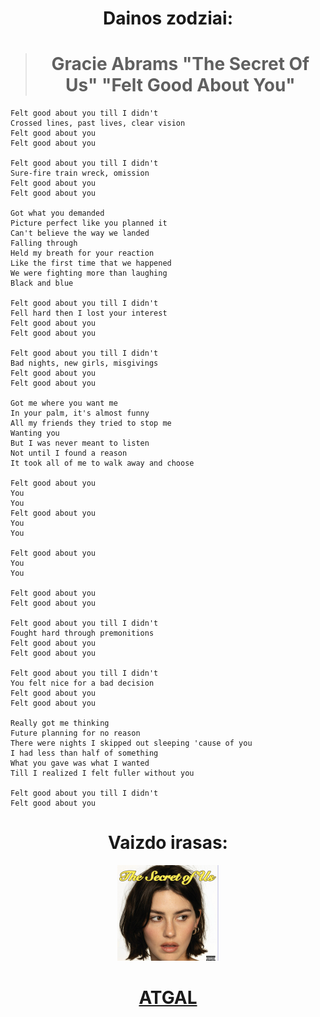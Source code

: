 <center>

# **Dainos zodziai:**
> # **Gracie Abrams "The Secret Of Us" "Felt Good About You"**</center>
>
>```
> Felt good about you till I didn't
> Crossed lines, past lives, clear vision
> Felt good about you
> Felt good about you
>
> Felt good about you till I didn't
> Sure-fire train wreck, omission
> Felt good about you
> Felt good about you
>
> Got what you demanded
> Picture perfect like you planned it
> Can't believe the way we landed
> Falling through
> Held my breath for your reaction
> Like the first time that we happened
> We were fighting more than laughing
> Black and blue
>
> Felt good about you till I didn't
> Fell hard then I lost your interest
> Felt good about you
> Felt good about you
> 
> Felt good about you till I didn't
> Bad nights, new girls, misgivings
> Felt good about you
> Felt good about you
>
> Got me where you want me
> In your palm, it's almost funny
> All my friends they tried to stop me
> Wanting you
> But I was never meant to listen
> Not until I found a reason
> It took all of me to walk away and choose
>
> Felt good about you
> You
> You
> Felt good about you
> You
> You
> 
> Felt good about you
> You
> You
> 
> Felt good about you
> Felt good about you
> 
> Felt good about you till I didn't
> Fought hard through premonitions
> Felt good about you
> Felt good about you
>
> Felt good about you till I didn't
> You felt nice for a bad decision
> Felt good about you
> Felt good about you
> 
> Really got me thinking
> Future planning for no reason
> There were nights I skipped out sleeping 'cause of you
> I had less than half of something
> What you gave was what I wanted
> Till I realized I felt fuller without you
>
> Felt good about you till I didn't
> Felt good about you
>```
<center>

# **Vaizdo irasas**: 
[![alt text](image-2.png)](https://www.youtube.com/watch?v=kWq14TtprVw)
#  [**ATGAL**](../contents.md)</center>
